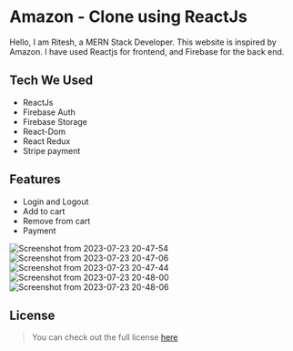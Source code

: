 # Amazon - Clone using ReactJs
Hello, I am Ritesh, a MERN Stack Developer. This website is inspired by Amazon. I have used Reactjs for frontend, and Firebase for the back end.

## Tech We Used

- ReactJs
- Firebase Auth
- Firebase Storage
- React-Dom
- React Redux
- Stripe payment

## Features

- Login and Logout
- Add to cart
- Remove from cart
- Payment

![Screenshot from 2023-07-23 20-47-54](https://github.com/Ritesh9876/amazon-clone/assets/79216301/333366e9-3ef3-47bd-a66a-be4915a93e5d)
![Screenshot from 2023-07-23 20-47-06](https://github.com/Ritesh9876/amazon-clone/assets/79216301/519dd591-bc48-4c7f-8830-5f6953e9f452)
![Screenshot from 2023-07-23 20-47-44](https://github.com/Ritesh9876/amazon-clone/assets/79216301/5ea6258c-cfdd-4347-8561-3cd24b56df49)
![Screenshot from 2023-07-23 20-48-00](https://github.com/Ritesh9876/amazon-clone/assets/79216301/990e99b8-ceb3-4135-9ff0-7480cfa5a5e0)
![Screenshot from 2023-07-23 20-48-06](https://github.com/Ritesh9876/amazon-clone/assets/79216301/ca9a38a3-f8b1-4696-9f19-07b7a3ab7b79)


## License

> You can check out the full license [here](https://github.com/MartsTech/amazon-clone/blob/main/LICENSE)
